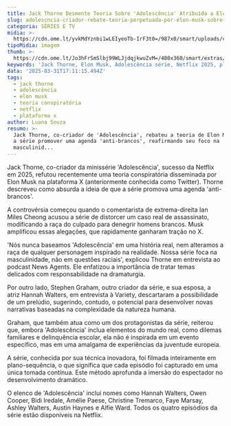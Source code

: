 ```yaml
---
title: Jack Thorne Desmente Teoria Sobre 'Adolescência' Atribuída a Elon Musk
slug: adolescncia-criador-rebate-teoria-perpetuada-por-elon-musk-sobre-a-srie
categoria: SÉRIES E TV
midia: >-
  https://cdn.ome.lt/yvkMdYznbi1wLEIyeoTb-IrF3t0=/987x0/smart/uploads/conteudo/fotos/OMELETE_CAPA_-_2025-03-31T133230.455.png
tipoMidia: imagem
thumb: >-
  https://cdn.ome.lt/Jo3hFrSmSlbj99WLJjdqjkwuZvM=/480x360/smart/extras/conteudos/omelete_THUMB_-_2025-03-31T133202.011.png
keywords: 'Jack Thorne, Elon Musk, Adolescência série, Netflix 2025, plano-sequência'
data: '2025-03-31T17:11:15.494Z'
tags:
  - jack thorne
  - adolescência
  - elon musk
  - teoria conspiratória
  - netflix
  - plataforma x
author: Luana Souza
resumo: >-
  Jack Thorne, co-criador de 'Adolescência', rebateu a teoria de Elon Musk sobre
  a série promover uma agenda 'anti-brancos', reafirmando seu foco na
  masculinid...
---
```


Jack Thorne, co-criador da minissérie 'Adolescência', sucesso da Netflix em 2025, refutou recentemente uma teoria conspiratória disseminada por Elon Musk na plataforma X (anteriormente conhecida como Twitter). Thorne descreveu como absurda a ideia de que a série promova uma agenda 'anti-brancos'.

A controvérsia começou quando o comentarista de extrema-direita Ian Miles Cheong acusou a série de distorcer um caso real de assassinato, modificando a raça do culpado para denegrir homens brancos. Musk amplificou essas alegações, que rapidamente ganharam tração no X.

'Nós nunca baseamos 'Adolescência' em uma história real, nem alteramos a raça de qualquer personagem inspirado na realidade. Nossa série foca na masculinidade, não em questões raciais', explicou Thorne em entrevista ao podcast News Agents. Ele enfatizou a importância de tratar temas delicados com responsabilidade na dramaturgia.

Por outro lado, Stephen Graham, outro criador da série, e sua esposa, a atriz Hannah Walters, em entrevista à Variety, descartaram a possibilidade de um prelúdio, sugerindo, contudo, o potencial para desenvolver novas narrativas baseadas na complexidade da natureza humana.

Graham, que também atua como um dos protagonistas da série, reiterou que, embora 'Adolescência' inclua elementos do mundo real, como dilemas familiares e delinquência escolar, ela não é inspirada em um evento específico, mas em uma amalgama de experiências da juventude europeia.

A série, conhecida por sua técnica inovadora, foi filmada inteiramente em plano-sequência, o que significa que cada episódio foi capturado em uma única tomada contínua. Este método aprofunda a imersão do espectador no desenvolvimento dramático.

O elenco de 'Adolescência' inclui nomes como Hannah Walters, Owen Cooper, Bidi Iredale, Amélie Paese, Christine Tremarco, Faye Marsay, Ashley Walters, Austin Haynes e Alfie Ward. Todos os quatro episódios da série estão disponíveis na Netflix.
